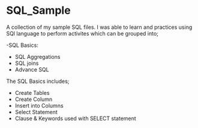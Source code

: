 # SQL_Sample
A collection of my sample SQL files. I was able to learn and practices using SQl language to perform activites which can be grouped into;

-SQL Basics:
- SQL Aggregations
- SQL joins
- Advance SQL

The SQL Basics includes;

- Create Tables
- Create Column
- Insert into Columns
- Select Statement
- Clause & Keywords used with SELECT statement


